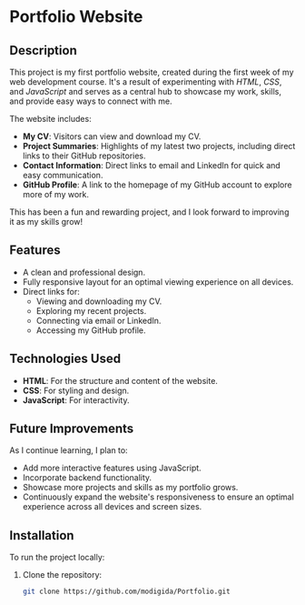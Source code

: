 # Portfolio Website

## Description

This project is my first portfolio website, created during the first week of my web development course. It's a result of experimenting with *HTML*, *CSS*, and *JavaScript* and serves as a central hub to showcase my work, skills, and provide easy ways to connect with me.

The website includes:
- **My CV**: Visitors can view and download my CV.
- **Project Summaries**: Highlights of my latest two projects, including direct links to their GitHub repositories.
- **Contact Information**: Direct links to email and LinkedIn for quick and easy communication.
- **GitHub Profile**: A link to the homepage of my GitHub account to explore more of my work.

This has been a fun and rewarding project, and I look forward to improving it as my skills grow!

## Features
- A clean and professional design.
- Fully responsive layout for an optimal viewing experience on all devices.
- Direct links for:
  - Viewing and downloading my CV.
  - Exploring my recent projects.
  - Connecting via email or LinkedIn.
  - Accessing my GitHub profile.

## Technologies Used
- **HTML**: For the structure and content of the website.
- **CSS**: For styling and design.
- **JavaScript**: For interactivity.

## Future Improvements
As I continue learning, I plan to:
- Add more interactive features using JavaScript.
- Incorporate backend functionality.
- Showcase more projects and skills as my portfolio grows.
- Continuously expand the website's responsiveness to ensure an optimal experience across all devices and screen sizes.

## Installation
To run the project locally:
1. Clone the repository:
   ```bash
   git clone https://github.com/modigida/Portfolio.git
